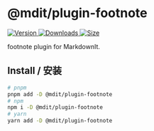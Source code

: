 # @mdit/plugin-footnote

[![Version](https://img.shields.io/npm/v/@mdit/plugin-footnote.svg?style=flat-square&logo=npm) ![Downloads](https://img.shields.io/npm/dm/@mdit/plugin-footnote.svg?style=flat-square&logo=npm) ![Size](https://img.shields.io/bundlephobia/min/@mdit/plugin-footnote?style=flat-square&logo=npm)](https://www.npmjs.com/package/@mdit/plugin-footnote)

footnote plugin for MarkdownIt.

## Install / 安装

```bash
# pnpm
pnpm add -D @mdit/plugin-footnote
# npm
npm i -D @mdit/plugin-footnote
# yarn
yarn add -D @mdit/plugin-footnote
```
